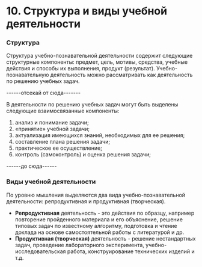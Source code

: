 # 10. Структура и виды учебной деятельности

### Структура

Структура учебно-познавательной деятельности содержит следующие структурные компоненты: предмет, цель, мотивы, средства, учебные действия и способы их выполнения, продукт (результат). Учебно-познавательную деятельность можно рассматривать как деятельность по решению учебных задач.

------отсекай от сюда-------

В деятельности по решению учебных задач могут быть выделены следующие взаимосвязанные компоненты: 

1. анализ и понимание задачи; 
1. «принятие» учебной задачи; 
1. актуализация имеющихся знаний, необходимых для ее решения;
1. составление плана решения задачи; 
1. практическое ее осуществление; 
1. контроль (самоконтроль) и оценка решения задачи; 

------до сюда------

### Виды учебной деятельности

По уровню мышления выделяются два вида учебно-познавательной деятельности: репродуктивная и продуктивная (творческая).  

* **Репродуктивная** деятельность - это действия по образцу, например повторение пройденного материала и его объяснение, решение типовых задач по известному алгоритму, подготовка и чтение доклада на основе самостоятельной работы с литературой и др. 
* **Продуктивная (творческая)** деятельность - решение нестандартных задач, проведение лабораторного эксперимента, учебно-исследовательская работа, конструирование технических изделий и т.д.